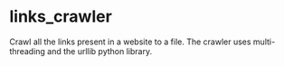 # links_crawler
Crawl all the links present in a website to a file.
The crawler uses multi-threading and the urllib python library.
